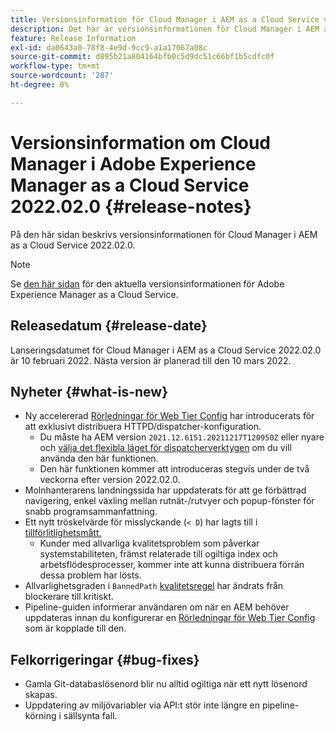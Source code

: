 ```yaml
---
title: Versionsinformation för Cloud Manager i AEM as a Cloud Service version 2022.02.0
description: Det här är versionsinformationen för Cloud Manager i AEM as a Cloud Service release 2022.02.0.
feature: Release Information
exl-id: da0643a0-78f8-4e9d-9cc9-a1a17067a08c
source-git-commit: d895b21a804164bfb0c5d9dc51c66bf1b5cdfc0f
workflow-type: tm+mt
source-wordcount: '287'
ht-degree: 0%

---
```


# Versionsinformation om Cloud Manager i Adobe Experience Manager as a Cloud Service 2022.02.0 {#release-notes}

På den här sidan beskrivs versionsinformationen för Cloud Manager i AEM as a Cloud Service 2022.02.0.

>[!NOTE]
>
>Se [den här sidan](/help/release-notes/release-notes-cloud/release-notes-current.md) för den aktuella versionsinformationen för Adobe Experience Manager as a Cloud Service.

## Releasedatum {#release-date}

Lanseringsdatumet för Cloud Manager i AEM as a Cloud Service 2022.02.0 är 10 februari 2022. Nästa version är planerad till den 10 mars 2022.

## Nyheter {#what-is-new}

* Ny accelererad [Rörledningar för Web Tier Config](/help/implementing/cloud-manager/configuring-pipelines/introduction-ci-cd-pipelines.md#web-tier-config-pipelines) har introducerats för att exklusivt distribuera HTTPD/dispatcher-konfiguration.
   * Du måste ha AEM version `2021.12.6151.20211217T120950Z` eller nyare och [välja det flexibla läget för dispatcherverktygen](/help/implementing/dispatcher/disp-overview.md#validation-debug) om du vill använda den här funktionen.
   * Den här funktionen kommer att introduceras stegvis under de två veckorna efter version 2022.02.0.
* Molnhanterarens landningssida har uppdaterats för att ge förbättrad navigering, enkel växling mellan rutnät-/rutvyer och popup-fönster för snabb programsammanfattning.
* Ett nytt tröskelvärde för misslyckande (`< D`) har lagts till i [tillförlitlighetsmått.](/help/implementing/cloud-manager/code-quality-testing.md#understanding-code-quality-rules)
   * Kunder med allvarliga kvalitetsproblem som påverkar systemstabiliteten, främst relaterade till ogiltiga index och arbetsflödesprocesser, kommer inte att kunna distribuera förrän dessa problem har lösts.
* Allvarlighetsgraden i `BannedPath` [kvalitetsregel](/help/implementing/cloud-manager/code-quality-testing.md#understanding-code-quality-rules) har ändrats från blockerare till kritiskt.
* Pipeline-guiden informerar användaren om när en AEM behöver uppdateras innan du konfigurerar en [Rörledningar för Web Tier Config](/help/implementing/cloud-manager/configuring-pipelines/introduction-ci-cd-pipelines.md#web-tier-config-pipelines) som är kopplade till den.

## Felkorrigeringar {#bug-fixes}

* Gamla Git-databaslösenord blir nu alltid ogiltiga när ett nytt lösenord skapas.
* Uppdatering av miljövariabler via API:t stör inte längre en pipeline-körning i sällsynta fall.
